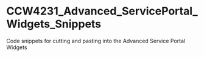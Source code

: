 # CCW4231_Advanced_ServicePortal_Widgets_Snippets
Code snippets for cutting and pasting into the Advanced Service Portal Widgets
